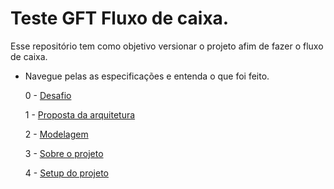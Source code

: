# Teste GFT Fluxo de caixa.

Esse repositório tem como objetivo versionar o projeto afim de fazer o fluxo de caixa.


* Navegue pelas as especificações e entenda o que foi feito.

	0 - [Desafio](/.doc/0000-desafio.md)

	1 - [Proposta da arquitetura](/.doc/0001-proposta-arquitetura-controle-de-caixa-EDA.md)
 
	2 - [Modelagem](/.doc/0002-modelagem-banco-de-dados.md)
 
	3 - [Sobre o projeto](/.doc/0003-especificações-do-projeto.md)
 
	4 - [Setup do projeto](/.doc/0004-faça-você-mesmo-o-setup.md)